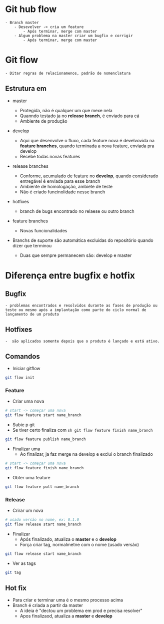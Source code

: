 # Git hub flow
    - Branch master
        - Desevelver -> cria um feature
            - Após terminar, merge com master
        - Algum problema na master criar um bugfix e corrigir
            - Após terminar, merge com master
# Git flow
    - Ditar regras de relacionamenos, padrão de nomenclatura

## Estrutura em 
- master
    - Protegida, não é qualquer um que mexe nela
    - Quanndo testado ja no **release branch**, é enviado para cá
    - Ambiente de produção
- develop
    - Aqui que desenvolve o fluxo, cada feature nova é develvovida na **feature branches**, quando terminada a nova feature, enviada pra develop
    - Recebe todas novas features
- release branches
    - Conforme, acumulado de feature no **develop**, quando considerado entregável é enviada para esse branch
    - Ambiente de homologação, ambiete de teste
    - Não é criado funcinolidade nesse branch
- hotfixes
    - branch de bugs encontrado no relaese ou outro branch
- feature branches
    - Novas funcionalidades

- Branchs de suporte são automática excluidas do repositório quando dizer que terminou
    - Duas que sempre permanecem são: develop e master

# Diferença entre bugfix e hotfix
## Bugfix
    - problemas encontrados e resolvidos durante as fases de produção ou teste ou mesmo após a implantação como parte do ciclo normal de lançamento de um produto
## Hotfixes
    -  são aplicados somente depois que o produto é lançado e está ativo.


## Comandos
- Iniciar gitflow
```sh
git flow init
```

### Feature
- Criar uma nova
```sh
# start -> começar uma nova
git flow feature start name_branch
```

- Subie p git
- Se tiver certo finaliza com ```sh git flow feature finish name_branch```
```sh
git flow feature publish name_branch
```

- Finalizar uma
    - Ao finalizar, ja faz merge na develop e exclui o branch finalizado
```sh
# start -> começar uma nova
git flow feature finish name_branch
```

- Obter uma feature
```sh
git flow feature pull name_branch
```

### Release
- Crirar um nova
```sh
# usado versão no nome, ex: 0.1.0
git flow release start name_branch
```

- Finalizar
    - Após finalizado, atualiza o **master** e o **develop**
    - Força criar tag, normalmetne com o nome (usado versão)
```sh
git flow release start name_branch
```

- Ver as tags
```sh
git tag
```

## Hot fix
- Para criar e terminar uma é o mesmo processo acima
- Branch é criada a partir da master
    - A ideia é "dectou um problema em prod e precisa resolver"
    - Apos finalizaod, atualiza a **master** e **develop**